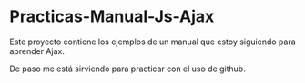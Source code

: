 # Practicas-Manual-Js-Ajax

Este proyecto contiene los ejemplos de un manual que estoy siguiendo para aprender Ajax.

De paso me está sirviendo para practicar con el uso de github.
